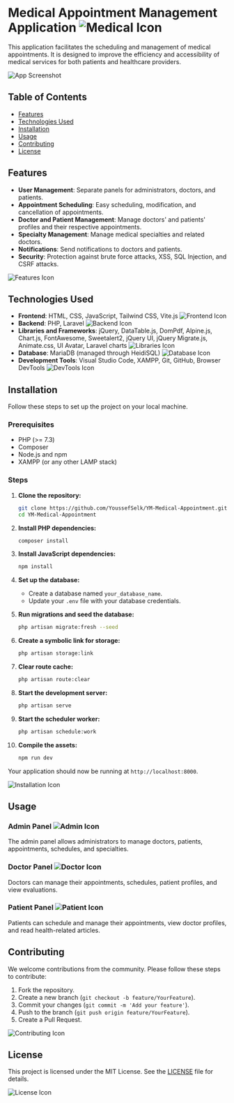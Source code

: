 # Medical Appointment Management Application ![Medical Icon](https://img.icons8.com/ios/50/000000/stethoscope.png)

This application facilitates the scheduling and management of medical appointments. It is designed to improve the efficiency and accessibility of medical services for both patients and healthcare providers.

![App Screenshot](https://via.placeholder.com/800x400)

## Table of Contents
- [Features](#features)
- [Technologies Used](#technologies-used)
- [Installation](#installation)
- [Usage](#usage)
- [Contributing](#contributing)
- [License](#license)

## Features

- **User Management**: Separate panels for administrators, doctors, and patients.
- **Appointment Scheduling**: Easy scheduling, modification, and cancellation of appointments.
- **Doctor and Patient Management**: Manage doctors' and patients' profiles and their respective appointments.
- **Specialty Management**: Manage medical specialties and related doctors.
- **Notifications**: Send notifications to doctors and patients.
- **Security**: Protection against brute force attacks, XSS, SQL Injection, and CSRF attacks.

![Features Icon](https://img.icons8.com/ios/50/000000/features-list.png)

## Technologies Used

- **Frontend**: HTML, CSS, JavaScript, Tailwind CSS, Vite.js ![Frontend Icon](https://img.icons8.com/ios/50/000000/html-5.png)
- **Backend**: PHP, Laravel ![Backend Icon](https://img.icons8.com/ios/50/000000/php.png)
- **Libraries and Frameworks**: jQuery, DataTable.js, DomPdf, Alpine.js, Chart.js, FontAwesome, Sweetalert2, jQuery UI, jQuery Migrate.js, Animate.css, UI Avatar, Laravel charts ![Libraries Icon](https://img.icons8.com/ios/50/000000/library.png)
- **Database**: MariaDB (managed through HeidiSQL) ![Database Icon](https://img.icons8.com/ios/50/000000/database.png)
- **Development Tools**: Visual Studio Code, XAMPP, Git, GitHub, Browser DevTools ![DevTools Icon](https://img.icons8.com/ios/50/000000/code.png)

## Installation

Follow these steps to set up the project on your local machine.

### Prerequisites

- PHP (>= 7.3)
- Composer
- Node.js and npm
- XAMPP (or any other LAMP stack)

### Steps

1. **Clone the repository:**
    ```sh
    git clone https://github.com/YoussefSelk/YM-Medical-Appointment.git
    cd YM-Medical-Appointment
    ```

2. **Install PHP dependencies:**
    ```sh
    composer install
    ```

3. **Install JavaScript dependencies:**
    ```sh
    npm install
    ```

4. **Set up the database:**
    - Create a database named `your_database_name`.
    - Update your `.env` file with your database credentials.

5. **Run migrations and seed the database:**
    ```sh
    php artisan migrate:fresh --seed
    ```

6. **Create a symbolic link for storage:**
    ```sh
    php artisan storage:link
    ```

7. **Clear route cache:**
    ```sh
    php artisan route:clear
    ```

8. **Start the development server:**
    ```sh
    php artisan serve
    ```

9. **Start the scheduler worker:**
    ```sh
    php artisan schedule:work
    ```

10. **Compile the assets:**
    ```sh
    npm run dev
    ```

Your application should now be running at `http://localhost:8000`.

![Installation Icon](https://img.icons8.com/ios/50/000000/installation.png)

## Usage

### Admin Panel ![Admin Icon](https://img.icons8.com/ios/50/000000/admin-settings.png)

The admin panel allows administrators to manage doctors, patients, appointments, schedules, and specialties.

### Doctor Panel ![Doctor Icon](https://img.icons8.com/ios/50/000000/doctor-male.png)

Doctors can manage their appointments, schedules, patient profiles, and view evaluations.

### Patient Panel ![Patient Icon](https://img.icons8.com/ios/50/000000/patient-oxygen-mask.png)

Patients can schedule and manage their appointments, view doctor profiles, and read health-related articles.

## Contributing

We welcome contributions from the community. Please follow these steps to contribute:

1. Fork the repository.
2. Create a new branch (`git checkout -b feature/YourFeature`).
3. Commit your changes (`git commit -m 'Add your feature'`).
4. Push to the branch (`git push origin feature/YourFeature`).
5. Create a Pull Request.

![Contributing Icon](https://img.icons8.com/ios/50/000000/conference.png)

## License

This project is licensed under the MIT License. See the [LICENSE](LICENSE) file for details.

![License Icon](https://img.icons8.com/ios/50/000000/license.png)
